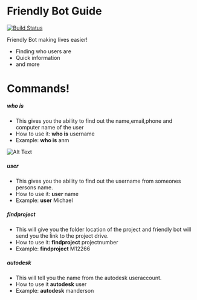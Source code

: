 # Friendly Bot Guide

[![Build Status](https://i.imgur.com/uATjnEv.png)](sip:friendlybot@batessmart.com)

Friendly Bot making lives easier!

  - Finding who users are
  - Quick information
  - and more

# Commands!

##### who is
  - This gives you the ability to find out the name,email,phone and computer name of the user
  - How to use it: **who is** username
  - Example: **who is** anm

![Alt Text](https://media.giphy.com/media/vFKqnCdLPNOKc/giphy.gif)
  
##### user
  - This gives you the ability to find out the username from someones persons name.
  - How to use it: **user** name
  - Example: **user** Michael
  
##### findproject
  - This will give you the folder location of the project and friendly bot will send you the link to the project drive.
  - How to use it: **findproject** projectnumber
  - Example: **findproject** M12266
  
##### autodesk
 - This will tell you the name from the autodesk useraccount.
 - How to use it **autodesk** user
 - Example: **autodesk** manderson
 
